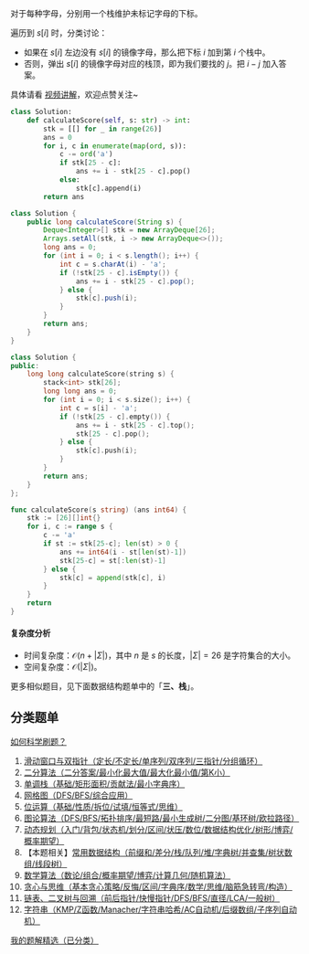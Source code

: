 对于每种字母，分别用一个栈维护未标记字母的下标。

遍历到 $s[i]$ 时，分类讨论：

- 如果在 $s[i]$ 左边没有 $s[i]$ 的镜像字母，那么把下标 $i$ 加到第 $i$ 个栈中。
- 否则，弹出 $s[i]$ 的镜像字母对应的栈顶，即为我们要找的 $j$。把 $i-j$ 加入答案。

具体请看 [视频讲解](https://www.bilibili.com/video/BV18srKYLEd8/?t=5m59s)，欢迎点赞关注~

```py [sol-Python3]
class Solution:
    def calculateScore(self, s: str) -> int:
        stk = [[] for _ in range(26)]
        ans = 0
        for i, c in enumerate(map(ord, s)):
            c -= ord('a')
            if stk[25 - c]:
                ans += i - stk[25 - c].pop()
            else:
                stk[c].append(i)
        return ans
```

```java [sol-Java]
class Solution {
    public long calculateScore(String s) {
        Deque<Integer>[] stk = new ArrayDeque[26];
        Arrays.setAll(stk, i -> new ArrayDeque<>());
        long ans = 0;
        for (int i = 0; i < s.length(); i++) {
            int c = s.charAt(i) - 'a';
            if (!stk[25 - c].isEmpty()) {
                ans += i - stk[25 - c].pop();
            } else {
                stk[c].push(i);
            }
        }
        return ans;
    }
}
```

```cpp [sol-C++]
class Solution {
public:
    long long calculateScore(string s) {
        stack<int> stk[26];
        long long ans = 0;
        for (int i = 0; i < s.size(); i++) {
            int c = s[i] - 'a';
            if (!stk[25 - c].empty()) {
                ans += i - stk[25 - c].top();
                stk[25 - c].pop();
            } else {
                stk[c].push(i);                
            }
        }
        return ans;
    }
};
```

```go [sol-Go]
func calculateScore(s string) (ans int64) {
	stk := [26][]int{}
	for i, c := range s {
		c -= 'a'
		if st := stk[25-c]; len(st) > 0 {
			ans += int64(i - st[len(st)-1])
			stk[25-c] = st[:len(st)-1]
		} else {
			stk[c] = append(stk[c], i)
		}
	}
	return
}
```

#### 复杂度分析

- 时间复杂度：$\mathcal{O}(n+|\Sigma|)$，其中 $n$ 是 $s$ 的长度，$|\Sigma|=26$ 是字符集合的大小。
- 空间复杂度：$\mathcal{O}(|\Sigma|)$。

更多相似题目，见下面数据结构题单中的「**三、栈**」。

## 分类题单

[如何科学刷题？](https://leetcode.cn/circle/discuss/RvFUtj/)

1. [滑动窗口与双指针（定长/不定长/单序列/双序列/三指针/分组循环）](https://leetcode.cn/circle/discuss/0viNMK/)
2. [二分算法（二分答案/最小化最大值/最大化最小值/第K小）](https://leetcode.cn/circle/discuss/SqopEo/)
3. [单调栈（基础/矩形面积/贡献法/最小字典序）](https://leetcode.cn/circle/discuss/9oZFK9/)
4. [网格图（DFS/BFS/综合应用）](https://leetcode.cn/circle/discuss/YiXPXW/)
5. [位运算（基础/性质/拆位/试填/恒等式/思维）](https://leetcode.cn/circle/discuss/dHn9Vk/)
6. [图论算法（DFS/BFS/拓扑排序/最短路/最小生成树/二分图/基环树/欧拉路径）](https://leetcode.cn/circle/discuss/01LUak/)
7. [动态规划（入门/背包/状态机/划分/区间/状压/数位/数据结构优化/树形/博弈/概率期望）](https://leetcode.cn/circle/discuss/tXLS3i/)
8. 【本题相关】[常用数据结构（前缀和/差分/栈/队列/堆/字典树/并查集/树状数组/线段树）](https://leetcode.cn/circle/discuss/mOr1u6/)
9. [数学算法（数论/组合/概率期望/博弈/计算几何/随机算法）](https://leetcode.cn/circle/discuss/IYT3ss/)
10. [贪心与思维（基本贪心策略/反悔/区间/字典序/数学/思维/脑筋急转弯/构造）](https://leetcode.cn/circle/discuss/g6KTKL/)
11. [链表、二叉树与回溯（前后指针/快慢指针/DFS/BFS/直径/LCA/一般树）](https://leetcode.cn/circle/discuss/K0n2gO/)
12. [字符串（KMP/Z函数/Manacher/字符串哈希/AC自动机/后缀数组/子序列自动机）](https://leetcode.cn/circle/discuss/SJFwQI/)

[我的题解精选（已分类）](https://github.com/EndlessCheng/codeforces-go/blob/master/leetcode/SOLUTIONS.md)
